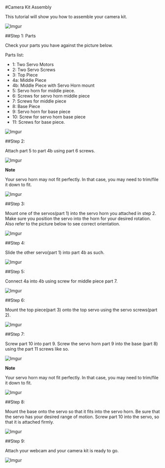 #Camera Kit Assembly 

This tutorial will show you how to assemble your camera kit.

![Imgur](http://i.imgur.com/WTsX1qs.jpg)


##Step 1: Parts

Check your parts you have against the picture below.

Parts list:
* 1: Two Servo Motors
* 2: Two Servo Screws
* 3: Top Piece
* 4a: Middle Piece
* 4b: Middle Piece with Servo Horn mount
* 5: Servo horn for middle piece.
* 6: Screws for servo horn middle piece
* 7: Screws for middle piece
* 8: Base Piece
* 9: Servo horn for base piece
* 10: Screw for servo horn base piece
* 11: Screws for base piece.

![Imgur](http://i.imgur.com/LPXurSu.jpg)

##Step 2:

Attach part 5 to part 4b using part 6 screws.

![Imgur](http://i.imgur.com/HAIU0vF.jpg)

**Note**

Your servo horn may not fit perfectly. In that case, you may need to trim/file it down to fit.

![Imgur](http://i.imgur.com/6MhRDB0.jpg)

##Step 3:

Mount one of the servos(part 1) into the servo horn you attached in step 2. Make sure you position the servo into the horn for your desired rotation. Also refer to the picture below to see correct orientation. 

![Imgur](http://i.imgur.com/Xx3EDHg.jpg)

##Step 4:

Slide the other servo(part 1) into part 4b as such.

![Imgur](http://i.imgur.com/OXJLsBs.jpg)

##Step 5:

Connect 4a into 4b using screw for middle piece part 7.

![Imgur](http://i.imgur.com/LuaQvZe.jpg)

##Step 6:

Mount the top piece(part 3) onto the top servo using the servo screws(part 2).

![Imgur](http://i.imgur.com/oZ2LS3T.jpg)

##Step 7:

Screw part 10 into part 9. Screw the servo horn part 9 into the base (part 8) using the part 11 screws like so.

![Imgur](http://i.imgur.com/VUBXRUN.jpg)

**Note**

Your servo horn may not fit perfectly. In that case, you may need to trim/file it down to fit.

![Imgur](http://i.imgur.com/FnQbrwL.jpg)

##Step 8:

Mount the base onto the servo so that it fits into the servo horn. Be sure that the servo has your desired range of motion. Screw part 10 into the servo, so that it is attached firmly.

![Imgur](http://i.imgur.com/fehFE9R.jpg)

##Step 9:

Attach your webcam and your camera kit is ready to go.

![Imgur](http://i.imgur.com/6MignKF.jpg)






